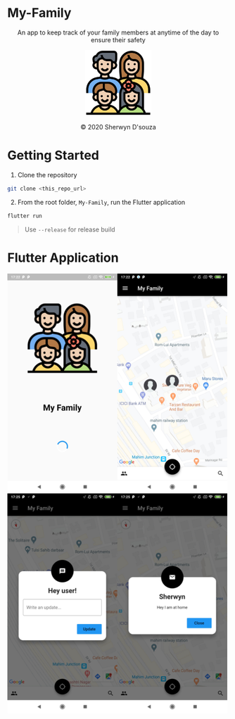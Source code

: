 # My-Family

<div style="text-align:center;">
  
An app to keep track of your family members at anytime of the day to ensure their safety

<img src="images/family.png" width="150px" height="150px"/><br>

© 2020 Sherwyn D'souza
</div>

# Getting Started

1. Clone the repository

```bash
git clone <this_repo_url>
```
2. From the root folder, `My-Family`, run the Flutter application

```bash
flutter run
```

> Use `--release` for release build

# Flutter Application

<img align="left" src="images/splash_screen.jpg" width="250"/>

<img align="left" src="images/tracking.jpg" width="250"/>

<img align="left" src="images/my_update.jpg" width="250"/>

<img align="left" src="images/update_other.jpg" width="250"/>


